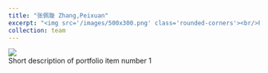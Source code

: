 ```yaml
---
title: "张佩璇 Zhang,Peixuan"
excerpt: "<img src='/images/500x300.png' class='rounded-corners'><br/>PhD student"
collection: team
---
```

<img src='/images/500x300.png' class='rounded-corners'>
<br/>Short description of portfolio item number 1<br/>

